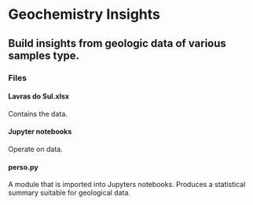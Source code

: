 # Geochemistry Insights
## Build insights from geologic data of various samples type.

### Files

#### Lavras do Sul.xlsx
Contains the data.

#### Jupyter notebooks
Operate on data.

#### perso.py
A module that is imported into Jupyters notebooks. Produces a statistical summary suitable for geological data.



